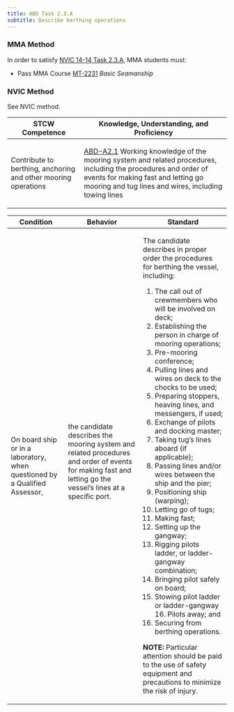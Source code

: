 ```yaml
---
title: ABD Task 2.3.A 
subtitle: Describe berthing operations
---
```



### MMA Method

In order to satisfy  [NVIC 14-14  Task  2.3.A](/stcw23/assets/images/nvic-14-14.pdf), MMA students must:

* Pass MMA Course  [MT-2231](MT-2231) *Basic Seamanship*


### NVIC Method

<a onclick="togglevisibility('nvic_methods')" >See NVIC method.</a>

<div id='nvic_methods' class='hide'>

<table>
<thead>
<tr>
<th class='forty'> STCW Competence </th>
<th class='sixty'> Knowledge, Understanding, and Proficiency </th>
</tr>
</thead>




<tbody>
<tr><td markdown='1'>

Contribute to berthing, anchoring and other mooring operations

</td><td markdown='1'>

[ABD-A2.1](../../tables/25.html#ABD-A2.1) Working knowledge of the mooring system and related procedures, including the procedures and order of events for making fast and letting go mooring and tug lines and wires, including towing lines

</td></tr>


</tbody>
</table>


<table>
<thead>
<tr><th class='twenty'>  Condition </th><th class='twenty'> Behavior </th><th  class='sixty'>Standard </th></tr>
</thead>
<tbody >



<tr><td markdown='1'>

On board ship or in a laboratory, when questioned by a Qualified Assessor,

</td><td markdown='1'>

the candidate describes the mooring system and related procedures and order of events for making fast and letting go the vessel’s lines at a specific port.

<br>

<div class="tooltip">
<span class="tooltiptext">
</span>
</div>


</td><td markdown='1'>

The candidate describes in proper order the procedures for berthing the vessel, including:

1. The call out of crewmembers who will be involved on deck;
2. Establishing the person in charge of mooring operations;
3. Pre-mooring conference;
4. Pulling lines and wires on deck to the chocks to be used;
5. Preparing stoppers, heaving lines, and messengers, if used;
6. Exchange of pilots and docking master;
7. Taking tug’s lines aboard (if applicable);
8. Passing lines and/or wires between the ship and the pier;
9. Positioning ship (warping);
10. Letting go of tugs;
11. Making fast;
12. Setting up the gangway;
13. Rigging pilots ladder, or ladder-gangway combination;
14. Bringing pilot safely on board;
15. Stowing pilot ladder or ladder-gangway 16. Pilots away; and 
17. Securing from berthing operations. 

**NOTE:** Particular attention should be paid to the use of safety equipment and precautions to minimize the risk of injury. 

</td></tr>
</tbody>
</table>
</div>
